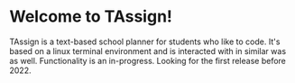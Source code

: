 # Welcome to TAssign!
TAssign is a text-based school planner for students who like to code. It's based on a linux terminal environment and is interacted with in similar was as well.
Functionality is an in-progress. Looking for the first release before 2022.
